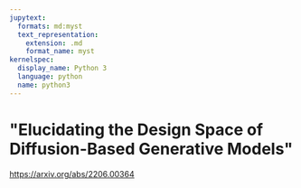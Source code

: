 ```yaml
---
jupytext:
  formats: md:myst
  text_representation:
    extension: .md
    format_name: myst
kernelspec:
  display_name: Python 3
  language: python
  name: python3
---
```


# "Elucidating the Design Space of Diffusion-Based Generative Models"

https://arxiv.org/abs/2206.00364